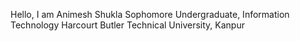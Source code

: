 Hello, I am Animesh Shukla
Sophomore Undergraduate, Information Technology
Harcourt Butler Technical University, Kanpur
